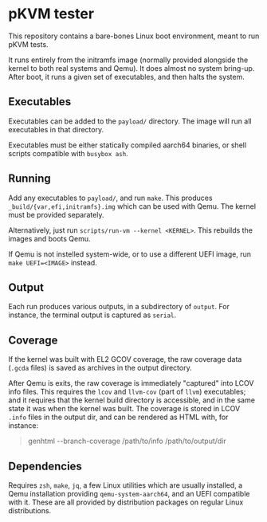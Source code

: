 # pKVM tester #

This repository contains a bare-bones Linux boot environment, meant to run pKVM
tests.

It runs entirely from the initramfs image (normally provided alongside the
kernel to both real systems and Qemu). It does almost no system bring-up. After
boot, it runs a given set of executables, and then halts the system.

## Executables ##

Executables can be added to the `payload/` directory. The image will run all
executables in that directory.

Executables must be either statically compiled aarch64 binaries, or shell
scripts compatible with `busybox ash`.

## Running ##

Add any executables to `payload/`, and run `make`. This produces
`_build/{var,efi,initramfs}.img` which can be used with Qemu. The kernel must be
provided separately.

Alternatively, just run `scripts/run-vm --kernel <KERNEL>`. This rebuilds the
images and boots Qemu.

If Qemu is not instelled system-wide, or to use a different UEFI image, run
`make UEFI=<IMAGE>` instead.

## Output ##

Each run produces various outputs, in a subdirectory of `output`. For instance,
the terminal output is captured as `serial`.

## Coverage ##

If the kernel was built with EL2 GCOV coverage, the raw coverage data (`.gcda`
files) is saved as archives in the output directory.

After Qemu is exits, the raw coverage is immediately "captured" into LCOV info
files. This requires the `lcov` and `llvm-cov` (part of `llvm`) executables;
and it requires that the kernel build directory is accessible, and in the same
state it was when the kernel was built. The coverage is stored in LCOV `.info`
files in the output dir, and can be rendered as HTML with, for instance:

> genhtml --branch-coverage /path/to/info /path/to/output/dir

## Dependencies ##

Requires `zsh`, `make`, `jq`, a few Linux utilities which are usually installed, a Qemu
installation providing `qemu-system-aarch64`, and an UEFI compatible with it.
These are all provided by distribution packages on regular Linux distributions.
